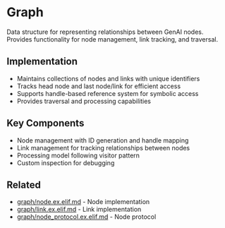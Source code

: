 # Graph

Data structure for representing relationships between GenAI nodes. Provides functionality for node management, link tracking, and traversal.

## Implementation
- Maintains collections of nodes and links with unique identifiers
- Tracks head node and last node/link for efficient access
- Supports handle-based reference system for symbolic access
- Provides traversal and processing capabilities

## Key Components
- Node management with ID generation and handle mapping
- Link management for tracking relationships between nodes
- Processing model following visitor pattern
- Custom inspection for debugging

## Related
- [graph/node.ex.elif.md](graph/node.ex.elif.md) - Node implementation
- [graph/link.ex.elif.md](graph/link.ex.elif.md) - Link implementation
- [graph/node_protocol.ex.elif.md](graph/node_protocol.ex.elif.md) - Node protocol